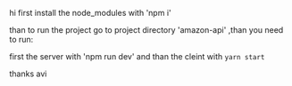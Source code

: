 
 
hi 
first install the node_modules with 'npm i'
 
than to run the project go to project directory 'amazon-api' ,than you need to run:

first the server with 'npm run dev' and than the cleint with `yarn start`

thanks avi
